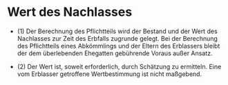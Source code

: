 # Wert des Nachlasses

- (1) Der Berechnung des Pflichtteils wird der Bestand und der Wert des Nachlasses zur Zeit des Erbfalls zugrunde gelegt. Bei der Berechnung des Pflichtteils eines Abkömmlings und der Eltern des Erblassers bleibt der dem überlebenden Ehegatten gebührende Voraus außer Ansatz.

- (2) Der Wert ist, soweit erforderlich, durch Schätzung zu ermitteln. Eine vom Erblasser getroffene Wertbestimmung ist nicht maßgebend.

